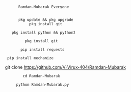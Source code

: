  
          Ramdan-Mubarak Everyone


          pkg update && pkg upgrade
               pkg install git

       pkg install python && python2

             pkg install git

           pip install requests

     pip install mechanize
git clone https://github.com/V-Virux-404/Ramdan-Mubarak
 
            cd Ramdan-Mubarak

         python Ramdan-Mubarak.py
